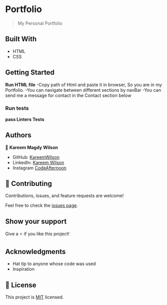 # Portfolio

> My Personal Portfolio

## Built With

- HTML
- CSS

## Getting Started

**Run HTML file**
-Copy path of Html and paste it in browser, So you are in my Portfolio.
-You can navigate between different sections by navBar 
-You can send me a message for contact in the Contact section below

### Run tests

**pass Linters Tests**

## Authors

👤 **Kareem Magdy Wilson**

- GitHub: [KareemWilson](https://github.com/KareemWilson)
- LinkedIn: [Kareem Wilson](https://www.linkedin.com/in/kareem-wilson/)
- Instagram [CodeAfternoon](https://www.instagram.com/code.afternoon/)

## 🤝 Contributing

Contributions, issues, and feature requests are welcome!

Feel free to check the [issues page](../../issues/).

## Show your support

Give a ⭐️ if you like this project!

## Acknowledgments

- Hat tip to anyone whose code was used
- Inspiration

## 📝 License

This project is [MIT](./LICENCE.md) licensed.